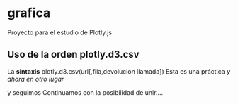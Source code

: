 # grafica
Proyecto para el estudio de Plotly.js
## Uso de la orden plotly.d3.csv
La **sintaxis** plotly.d3.csv(url[,fila,devolución llamada])
Esta es una práctica
*y ahora en otro lugar* 

y seguimos
Continuamos con la
posibilidad de unir....
